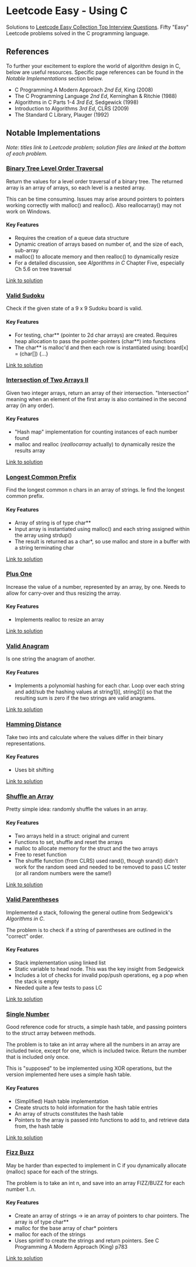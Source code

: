# Leetcode Easy - Using C
Solutions to [Leetcode Easy Collection Top Interview Questions](https://leetcode.com/explore/interview/card/top-interview-questions-easy/). Fifty "Easy" Leetcode problems solved in the C programming language.

## References
To further your excitement to explore the world of algorithm design in C, below are useful resources. Specific page references can be found in the _Notable Implementations_ section below.

* C Programming A Modern Approach _2nd Ed_, King (2008)
* The C Programming Language _2nd Ed_, Kerninghan & Ritchie (1988)
* Algorithms in C Parts 1-4 _3rd Ed_, Sedgewick (1998)
* Introduction to Algorithms _3rd Ed_, CLRS (2009)
* The Standard C Library, Plauger (1992)

## Notable Implementations

_Note: titles link to Leetcode problem; solution files are linked at the bottom of each problem._

### [Binary Tree Level Order Traversal](https://leetcode.com/explore/interview/card/top-interview-questions-easy/94/trees/628/)

Return the values for a level order traversal of a binary tree.  The returned array is an array of arrays, so each level is a nested array.

This can be time consuming. Issues may arise around pointers to pointers working correctly with malloc() and realloc().  Also reallocarray() may not work on Windows.

#### Key Features
* Requires the creation of a queue data structure
* Dynamic creation of arrays based on number of, and the size of each, sub-array
* malloc() to allocate memory and then realloc() to dynamically resize
* For a detailed discussion, see _Algorithms in C_ Chapter Five, especially Ch 5.6 on tree traversal

[Link to solution](./BinaryTreeLevelOrderTraversal.c)

### [Valid Sudoku](https://leetcode.com/explore/interview/card/top-interview-questions-easy/92/array/769/)
Check if the given state of a 9 x 9 Sudoku board is valid.

#### Key Features
* For testing, char** (pointer to 2d char arrays) are created.  Requires heap allocation to pass the pointer-pointers (char**) into functions
* The char** is malloc'd and then each row is instantiated using: board[x] = (char[]) {...}

[Link to solution](./ValidSudoku.c)

### [Intersection of Two Arrays II](https://leetcode.com/explore/interview/card/top-interview-questions-easy/92/array/674/)
Given two integer arrays, return an array of their intersection.  "Intersection" meaning when an element of the first array is also contained in the second array (in any order).

#### Key Features
* "Hash map" implementation for counting instances of each number found
* malloc and realloc (_reallocarray_ actually) to dynamically resize the results array

[Link to solution](./IntersectionofTwoArraysII.c)

### [Longest Common Prefix](https://leetcode.com/explore/interview/card/top-interview-questions-easy/127/strings/887/)
Find the longest common n chars in an array of strings.  Ie find the longest common prefix.

#### Key Features
* Array of string is of type char**
* Input array is instantiated using malloc() and each string assigned within the array using strdup()
* The result is returned as a char*, so use malloc and store in a buffer with a string terminating char

[Link to solution](./LongestCommonPrefix.c)

### [Plus One](https://leetcode.com/explore/interview/card/top-interview-questions-easy/92/array/559/)
Increase the value of a number, represented by an array, by one.  Needs to allow for carry-over and thus resizing the array.

#### Key Features
* Implements realloc to resize an array

[Link to solution](./PlusOne.c)

### [Valid Anagram](https://leetcode.com/explore/interview/card/top-interview-questions-easy/127/strings/882/)
Is one string the anagram of another.

#### Key Features
* Implements a polynomial hashing for each char. Loop over each string and add/sub the hashing values at string1[i], string2[i] so that the resulting sum is zero if the two strings are valid anagrams.

[Link to solution](./ValidAnagram.c)

### [Hamming Distance](https://leetcode.com/explore/interview/card/top-interview-questions-easy/99/others/762/)
Take two ints and calculate where the values differ in their binary representations.

#### Key Features
* Uses bit shifting

[Link to solution](./HammingDistance.c)

### [Shuffle an Array](https://leetcode.com/explore/interview/card/top-interview-questions-easy/98/design/670/)
Pretty simple idea: randomly shuffle the values in an array.

#### Key Features
* Two arrays held in a struct: original and current
* Functions to set, shuffle and reset the arrays
* malloc to allocate memory for the struct and the two arrays
* Free to reset function
* The shuffle function (from CLRS) used rand(), though srand() didn't work for the random seed and needed to be removed to pass LC tester (or all random numbers were the same!)

[Link to solution](./ShuffleanArray.c)

### [Valid Parentheses](https://leetcode.com/explore/interview/card/top-interview-questions-easy/99/others/721/)
Implemented a stack, following the general outline from Sedgewick's _Algorithms in C_.

The problem is to check if a string of parentheses are outlined in the "correct" order.

#### Key Features
* Stack implementation using linked list
* Static variable to head node.  This was the key insight from Sedgewick
* Includes a lot of checks for invalid pop/push operations, eg a pop when the stack is empty
* Needed quite a few tests to pass LC

[Link to solution](./ValidParentheses.c)

### [Single Number](https://leetcode.com/explore/interview/card/top-interview-questions-easy/92/array/549/)
Good reference code for structs, a simple hash table, and passing pointers to the struct array between methods.

The problem is to take an int array where all the numbers in an array are included twice, except for one, which is included twice.  Return the number that is included only once.

This is "supposed" to be implemented using XOR operations, but the version implemented here uses a simple hash table.

#### Key Features
* (Simplified) Hash table implementation
* Create structs to hold information for the hash table entries
* An array of structs constitutes the hash table
* Pointers to the array is passed into functions to add to, and retrieve data from, the hash table

[Link to solution](./SingleNumber-Hash.c)

### [Fizz Buzz](https://leetcode.com/explore/interview/card/top-interview-questions-easy/102/math/743/)
May be harder than expected to implement in C if you dynamically allocate (malloc) space for each of the strings.

The problem is to take an int n, and save into an array FIZZ/BUZZ for each number 1..n.

#### Key Features
* Create an array of strings -> ie an array of pointers to char pointers.  The array is of type char**
* malloc for the base array of char* pointers
* malloc for each of the strings
* Uses sprintf to create the strings and return pointers.  See C Programming A Modern Approach (King) p783

[Link to solution](./FizzBuzz.c)
